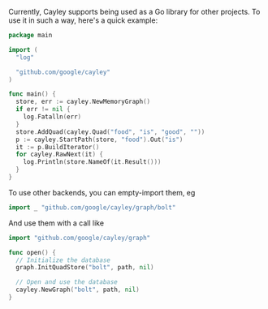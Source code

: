 Currently, Cayley supports being used as a Go library for other projects. To use it in such a way, here's a quick example:

```go
package main                                                                                                                                                                                   

import (
  "log"

  "github.com/google/cayley"
)

func main() {
  store, err := cayley.NewMemoryGraph()
  if err != nil {
    log.Fatalln(err)
  }
  store.AddQuad(cayley.Quad("food", "is", "good", ""))
  p := cayley.StartPath(store, "food").Out("is")
  it := p.BuildIterator()
  for cayley.RawNext(it) {
    log.Println(store.NameOf(it.Result()))
  }
}
```

To use other backends, you can empty-import them, eg

```go
import _ "github.com/google/cayley/graph/bolt"
```

And use them with a call like

```go
import "github.com/google/cayley/graph"

func open() {
  // Initialize the database
  graph.InitQuadStore("bolt", path, nil)

  // Open and use the database
  cayley.NewGraph("bolt", path, nil)
}
```
